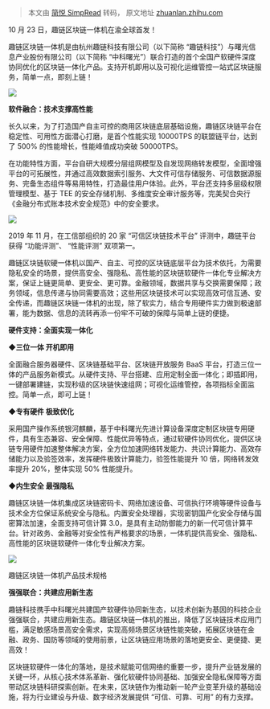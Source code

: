 > 本文由 [简悦 SimpRead](http://ksria.com/simpread/) 转码， 原文地址 [zhuanlan.zhihu.com](https://zhuanlan.zhihu.com/p/270209042)

10 月 23 日，趣链区块链一体机在渝全球首发！

趣链区块链一体机是由杭州趣链科技有限公司（以下简称 “趣链科技”）与曙光信息产业股份有限公司（以下简称 “中科曙光”）联合打造的首个全国产软硬件深度协同优化的区块链一体化产品。支持开机即用以及可视化运维管控一站式区块链服务，简单一点，即刻上链！

![](https://pic4.zhimg.com/v2-54baf457eba9e6806cf6431a0b9fa60b_r.jpg)

**软件融合：技术支撑高性能**

长久以来，为了打造国产自主可控的商用区块链底层基础设施，趣链区块链平台在稳定性、可用性方面潜心打磨，是首个性能实现 10000TPS 的联盟链平台，达到了 500% 的性能增长，性能峰值成功突破 50000TPS。

在功能特性方面，平台自研大规模分层组网模型及自发现网络转发模型，全面增强平台的可拓展性，并通过高效数据索引服务、大文件可信存储服务、可信数据源服务、完备生态组件等易用特性，打造最佳用户体验。此外，平台还支持多层级权限管理模型、基于 TEE 的安全存储机制、多维度安全审计服务等，完美契合央行《金融分布式账本技术安全规范》中的安全要求。

![](https://pic1.zhimg.com/v2-12daabe4fae571c8103f5cb6b92c2950_r.jpg)

2019 年 11 月，在工信部组织的 20 家 “可信区块链技术平台” 评测中，趣链平台获得 “功能评测”、 “性能评测” 双项第一。

趣链区块链软硬一体机以国产、自主、可控的区块链底层平台为技术依托，为需要隐私安全的场景，提供高安全、强隐私、高性能的区块链软硬件一体化专业解决方案，保证上链更简单、更安全、更可靠。金融领域，数据共享与交换需要保障；政务领域，信息传递与协同需要高效；这些用区块链技术可以实现高效可信互通、安全传递，而趣链区块链一体机的出现，除了软实力，结合专用硬件实力做到极速部署，能为数据、信息的流转再添一份牢不可破的保障与简单上链的便捷。

**硬件支持：全面实现一体化**

**◆三位一体 开机即用**

全面融合服务器硬件、区块链基础平台、区块链开放服务 BaaS 平台，打造三位一体的产品服务新模式。从硬件支持、平台搭建、应用定制全面一体化；即插即用，一键部署建链，实现秒级的区块链快速组网；可视化运维管控，各项指标全面监控。简单一点，即可上链！

**◆专有硬件 极致优化**

采用国产操作系统银河麒麟，基于中科曙光先进计算设备深度定制区块链专用硬件，具有生态兼容、安全保障、性能优异等特点，通过软硬件协同优化，提供区块链专用硬件加速整体解决方案，全方位加速网络转发能力、共识计算能力、高效存储能力以及验签效率，发挥硬件极致计算能力，验签性能提升 10 倍，网络转发效率提升 20%，整体实现 50% 性能提升。

**◆内生安全 最强隐私**

趣链区块链一体机集成区块链密码卡、网络加速设备、可信执行环境等硬件设备与技术全方位保证系统安全与隐私。内置安全处理器，实现密钥国产化安全存储与国密算法加速，全面支持可信计算 3.0，是具有主动防御能力的新一代可信计算平台。针对政务、金融等对安全性有严格要求的场景，一体机提供高安全、强隐私、高性能的区块链软硬件一体化专业解决方案。

![](https://pic4.zhimg.com/v2-b6946f530cfb26f39aeaa486666b8f8f_r.jpg)

趣链区块链一体机产品技术规格

**强强联合：共建应用新生态**

趣链科技携手中科曙光共建国产软硬件协同新生态，以技术创新为基因的科技企业强强联合，共建应用新生态。趣链区块链一体机的推出，降低了区块链技术应用门槛，满足敏感场景高安全需求，实现高频场景区块链性能突破，拓展区块链在金融、政务、国防等领域的使用前景，让区块链应用场景的落地更安全、更便捷、更高效！

区块链软硬件一体化的落地，是技术赋能可信网络的重要一步，提升产业链发展的关键一环，从核心技术体系革新、强化软硬件协同基础、加强安全隐私保障等方面带动区块链科研探索创新。在未来，区块链作为推动新一轮产业变革升级的基础设施，将为行业建设与升级、数字经济发展提供 “可信、可靠、可用” 的有力支撑。